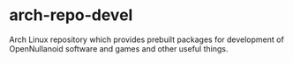 # arch-repo-devel
Arch Linux repository which provides prebuilt packages for development of OpenNullanoid software and games and other useful things.
